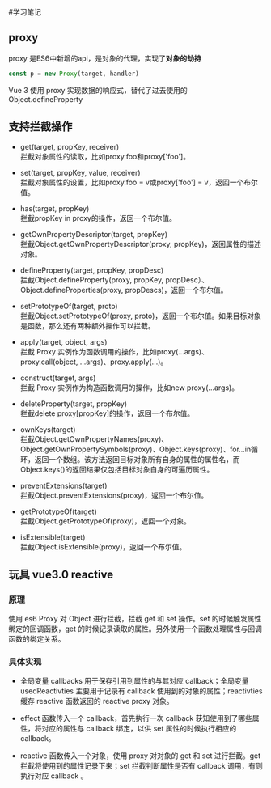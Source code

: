 #学习笔记

## proxy
proxy 是ES6中新增的api，是对象的代理，实现了**对象的劫持**

```js
const p = new Proxy(target, handler)

```
Vue 3 使用 proxy 实现数据的响应式，替代了过去使用的 Object.defineProperty

## 支持拦截操作

  * get(target, propKey, receiver)  
        拦截对象属性的读取，比如proxy.foo和proxy['foo']。
  * set(target, propKey, value, receiver)  
      拦截对象属性的设置，比如proxy.foo = v或proxy['foo'] = v，返回一个布尔值。
  * has(target, propKey)  
      拦截propKey in proxy的操作，返回一个布尔值。
  * getOwnPropertyDescriptor(target, propKey)  
      拦截Object.getOwnPropertyDescriptor(proxy, propKey)，返回属性的描述对象。
  * defineProperty(target, propKey, propDesc)  
      拦截Object.defineProperty(proxy, propKey, propDesc）、Object.defineProperties(proxy, propDescs)，返回一个布尔值。
  * setPrototypeOf(target, proto)  
      拦截Object.setPrototypeOf(proxy, proto)，返回一个布尔值。如果目标对象是函数，那么还有两种额外操作可以拦截。
  * apply(target, object, args)  
      拦截 Proxy 实例作为函数调用的操作，比如proxy(...args)、proxy.call(object, ...args)、proxy.apply(...)。
  * construct(target, args)  
      拦截 Proxy 实例作为构造函数调用的操作，比如new proxy(...args)。
  * deleteProperty(target, propKey)  
      拦截delete proxy[propKey]的操作，返回一个布尔值。
  * ownKeys(target)  
      拦截Object.getOwnPropertyNames(proxy)、Object.getOwnPropertySymbols(proxy)、Object.keys(proxy)、for...in循环，返回一个数组。该方法返回目标对象所有自身的属性的属性名，而Object.keys()的返回结果仅包括目标对象自身的可遍历属性。
  
  * preventExtensions(target)  
      拦截Object.preventExtensions(proxy)，返回一个布尔值。
  * getPrototypeOf(target)  
      拦截Object.getPrototypeOf(proxy)，返回一个对象。
  * isExtensible(target)  
      拦截Object.isExtensible(proxy)，返回一个布尔值。

## 玩具 vue3.0 reactive
### 原理

  使用 es6 Proxy 对 Object 进行拦截，拦截 get 和 set 操作。set 的时候触发属性绑定的回调函数，get 的时候记录读取的属性。另外使用一个函数处理属性与回调函数的绑定关系。

### 具体实现

   * 全局变量 callbacks 用于保存引用到属性的与其对应 callback；全局变量 usedReactivties 主要用于记录有 callback 使用到的对象的属性；reactivties 缓存 reactive 函数返回的 reactive proxy 对象。

   * effect 函数传入一个 callback，首先执行一次 callback 获知使用到了哪些属性，将对应的属性与 callback 绑定，以供 set 属性的时候执行相应的callback。  

   * reactive 函数传入一个对象，使用 proxy 对对象的 get 和 set 进行拦截。get 拦截将使用到的属性记录下来；set 拦截判断属性是否有 callback 调用，有则执行对应 callback 。  

 